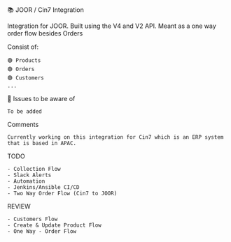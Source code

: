 📚 JOOR / Cin7 Integration

Integration for JOOR. Built using the V4 and V2 API. Meant as a one way order flow besides Orders

Consist of:

    🟢 Products
    🟢 Orders
    🟢 Customers
    ...


🛑 Issues to be aware of

    To be added

Comments

    Currently working on this integration for Cin7 which is an ERP system that is based in APAC.
TODO

    - Collection Flow
    - Slack Alerts
    - Automation
    - Jenkins/Ansible CI/CD
    - Two Way Order Flow (Cin7 to JOOR)
REVIEW

    - Customers Flow
    - Create & Update Product Flow
    - One Way - Order Flow

